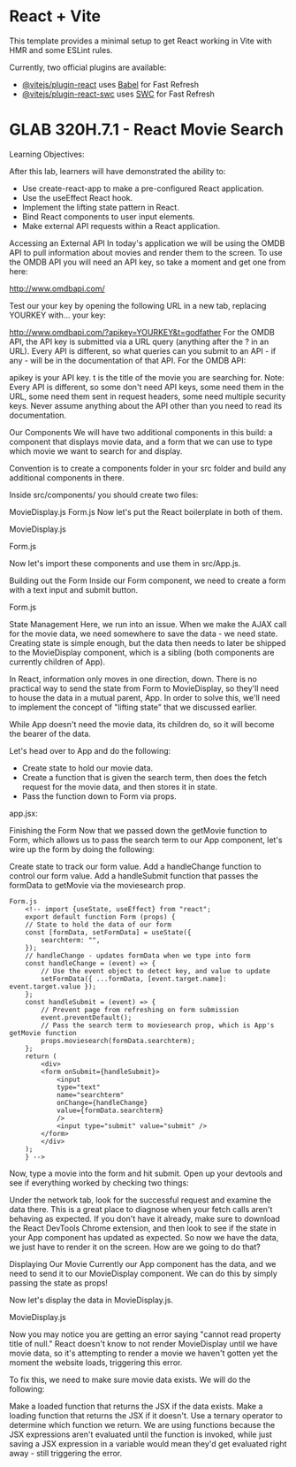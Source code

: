 # React + Vite

This template provides a minimal setup to get React working in Vite with HMR and some ESLint rules.

Currently, two official plugins are available:

- [@vitejs/plugin-react](https://github.com/vitejs/vite-plugin-react/blob/main/packages/plugin-react/README.md) uses [Babel](https://babeljs.io/) for Fast Refresh
- [@vitejs/plugin-react-swc](https://github.com/vitejs/vite-plugin-react-swc) uses [SWC](https://swc.rs/) for Fast Refresh

# GLAB 320H.7.1 - React Movie Search
Learning Objectives:

After this lab, learners will have demonstrated the ability to:
- Use create-react-app to make a pre-configured React application.
- Use the useEffect React hook.
- Implement the lifting state pattern in React.
- Bind React components to user input elements.
- Make external API requests within a React application.

Accessing an External API
In today's application we will be using the OMDB API to pull information about movies and render them to the screen. To use the OMDB API you will need an API key, so take a moment and get one from here:

http://www.omdbapi.com/

Test our your key by opening the following URL in a new tab, replacing YOURKEY with... your key:

http://www.omdbapi.com/?apikey=YOURKEY&t=godfather
For the OMDB API, the API key is submitted via a URL query (anything after the ? in an URL). Every API is different, so what queries can you submit to an API - if any - will be in the documentation of that API. For the OMDB API:

apikey is your API key.
t is the title of the movie you are searching for.
Note: Every API is different, so some don't need API keys, some need them in the URL, some need them sent in request headers, some need multiple security keys. Never assume anything about the API other than you need to read its documentation.

Our Components
We will have two additional components in this build: a component that displays movie data, and a form that we can use to type which movie we want to search for and display.

Convention is to create a components folder in your src folder and build any additional components in there.

Inside src/components/ you should create two files:

MovieDisplay.js
Form.js
Now let's put the React boilerplate in both of them.

MovieDisplay.js
    <!-- export default function MovieDisplay(props) {
    // The component must return some JSX
    return <h1>The MovieDisplay Component</h1>;
    }; -->

Form.js
    <!-- export default function Form(props){
    // The component must return some JSX
    return <h1>The Form Component</h1>;
    }; -->

Now let's import these components and use them in src/App.js.
    <!-- import { useState, useEffect } from "react";
    import logo from "./logo.svg";
    import "./App.css";
     // Import our components
    import MovieDisplay from "./components/MovieDisplay";
    import Form from "./components/Form"; 
    export default function App() {
    return (
        <div className="App">
        <Form />
        <MovieDisplay />
        </div>
    );
    } -->

Building out the Form
Inside our Form component, we need to create a form with a text input and submit button.

Form.js
    <!-- export default function Form(props) {
    return (
        <div>
        <form>
            <input type="text" />
            <input type="submit" value="submit" />
        </form>
        </div>
    );
    } -->

State Management
Here, we run into an issue. When we make the AJAX call for the movie data, we need somewhere to save the data - we need state. Creating state is simple enough, but the data then needs to later be shipped to the MovieDisplay component, which is a sibling (both components are currently children of App).

In React, information only moves in one direction, down. There is no practical way to send the state from Form to MovieDisplay, so they'll need to house the data in a mutual parent, App. In order to solve this, we'll need to implement the concept of "lifting state" that we discussed earlier.

While App doesn't need the movie data, its children do, so it will become the bearer of the data.

Let's head over to App and do the following:
- Create state to hold our movie data.
- Create a function that is given the search term, then does the fetch request for the movie data, and then stores it in state.
- Pass the function down to Form via props.

app.jsx: 
    <!-- import {useState, useEffect} from "react";
    import logo from "./logo.svg";
    import "./App.css";
    import MovieDisplay from "./components/MovieDisplay";
    import Form from "./components/Form";
    export default function App() {
    // Constant with your API Key
    const apiKey = "98e3fb1f";
    // State to hold movie data
    const [movie, setMovie] = useState(null);
    // Function to get movies
    const getMovie = async(searchTerm) => {
        // Make fetch request and store the response
        const response = await fetch(
        `http://www.omdbapi.com/?apikey=${apiKey}&t=${searchTerm}`
        );
        // Parse JSON response into a JavaScript object
        const data = await response.json();
        // Set the Movie state to the received data
        setMovie(data);
    };
    // We pass the getMovie function as a prop called moviesearch
    return (
        <div className="App">
        <Form moviesearch={getMovie} />
        <MovieDisplay />
        </div>
    );
    } -->

Finishing the Form
Now that we passed down the getMovie function to Form, which allows us to pass the search term to our App component, let's wire up the form by doing the following:

Create state to track our form value.
Add a handleChange function to control our form value.
Add a handleSubmit function that passes the formData to getMovie via the moviesearch prop.

    Form.js
        <!-- import {useState, useEffect} from "react";
        export default function Form (props) {
        // State to hold the data of our form
        const [formData, setFormData] = useState({
            searchterm: "",
        });
        // handleChange - updates formData when we type into form
        const handleChange = (event) => {
            // Use the event object to detect key, and value to update
            setFormData({ ...formData, [event.target.name]: event.target.value });
        };
        const handleSubmit = (event) => {
            // Prevent page from refreshing on form submission
            event.preventDefault();
            // Pass the search term to moviesearch prop, which is App's getMovie function
            props.moviesearch(formData.searchterm);
        };
        return (
            <div>
            <form onSubmit={handleSubmit}>
                <input
                type="text"
                name="searchterm"
                onChange={handleChange}
                value={formData.searchterm}
                />
                <input type="submit" value="submit" />
            </form>
            </div>
        );
        } -->

Now, type a movie into the form and hit submit. Open up your devtools and see if everything worked by checking two things:

Under the network tab, look for the successful request and examine the data there. This is a great place to diagnose when your fetch calls aren't behaving as expected.
If you don't have it already, make sure to download the React DevTools Chrome extension, and then look to see if the state in your App component has updated as expected.
So now we have the data, we just have to render it on the screen. How are we going to do that?

Displaying Our Movie
Currently our App component has the data, and we need to send it to our MovieDisplay component. We can do this by simply passing the state as props!

<!-- App.js - add the following on line 31- <MovieDisplay movie={movie}/>  -->

Now let's display the data in MovieDisplay.js.

MovieDisplay.js
    <!-- export default function MovieDisplay({ movie }) {
    return (
        <>
        <h1>{movie.Title}</h1>
        <h2>{movie.Genre}</h2>
        <img src={movie.Poster} alt={movie.Title} />
        <h2>{movie.Year}</h2>
        </>
    );
    } -->

Now you may notice you are getting an error saying "cannot read property title of null." React doesn't know to not render MovieDisplay until we have movie data, so it's attempting to render a movie we haven't gotten yet the moment the website loads, triggering this error.

To fix this, we need to make sure movie data exists. We will do the following:

Make a loaded function that returns the JSX if the data exists.
Make a loading function that returns the JSX if it doesn't.
Use a ternary operator to determine which function we return.
We are using functions because the JSX expressions aren't evaluated until the function is invoked, while just saving a JSX expression in a variable would mean they'd get evaluated right away - still triggering the error.
